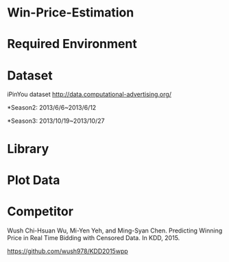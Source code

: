 # Win-Price-Estimation

# Required Environment

# Dataset


iPinYou dataset  http://data.computational-advertising.org/

*Season2: 2013/6/6~2013/6/12

*Season3: 2013/10/19~2013/10/27



# Library


# Plot Data

# Competitor
  Wush Chi-Hsuan Wu, Mi-Yen Yeh, and Ming-Syan Chen. Predicting Winning Price in Real Time Bidding with Censored Data. In KDD, 2015.
  
  
  https://github.com/wush978/KDD2015wpp
